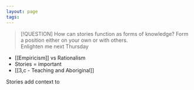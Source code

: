 ```yaml
---
layout: page
tags: 
---
```


> [!QUESTION] How can stories function as forms of knowledge?
> Form a position either on your own or with others.  
> Enlighten me next Thursday

- [[Empiricism]] vs Rationalism
- Stories = important 
- [[3,c - Teaching and Aboriginal]]

Stories add context to 